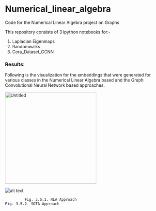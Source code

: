 # Numerical_linear_algebra
Code for the Numerical Linear Algebra project on Graphs

This repository consists of 3 ipython notebooks for:-
1) Laplacian Eigenmaps
2) Randomwalks
3) Cora_Dataset_GCNN


### Results:

Following is the visualization for the embeddings that were generated for various classes in the Numerical Linear Algebra based and the Graph Convolutional Neural Network based approaches. 

<img width="301" alt="Untitled" src="https://github.com/Adarsh-Vemali/Numerical_linear_algebra/assets/68332419/40f90667-2266-4237-ac70-8d7de442381b">


![alt text](https://prod-files-secure.s3.us-west-2.amazonaws.com/de90fb38-0e6e-4760-978c-56b400f170e5/3c142094-b30a-4fae-bc45-8126a47b5bdc/Untitled.png)

             Fig. 3.5.1. NLA Approach                                                Fig. 3.5.2. SOTA Approach


